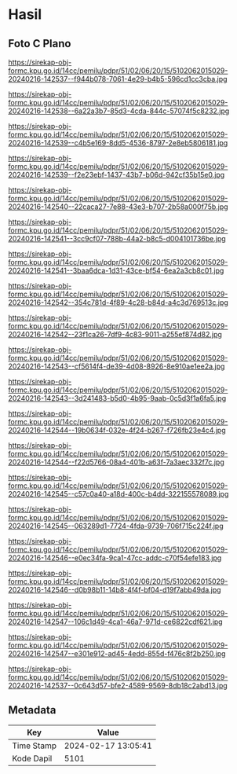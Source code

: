 # Hasil

## Foto C Plano

https://sirekap-obj-formc.kpu.go.id/14cc/pemilu/pdpr/51/02/06/20/15/5102062015029-20240216-142537--f944b078-7061-4e29-b4b5-596cd1cc3cba.jpg

https://sirekap-obj-formc.kpu.go.id/14cc/pemilu/pdpr/51/02/06/20/15/5102062015029-20240216-142538--6a22a3b7-85d3-4cda-844c-57074f5c8232.jpg

https://sirekap-obj-formc.kpu.go.id/14cc/pemilu/pdpr/51/02/06/20/15/5102062015029-20240216-142539--c4b5e169-8dd5-4536-8797-2e8eb5806181.jpg

https://sirekap-obj-formc.kpu.go.id/14cc/pemilu/pdpr/51/02/06/20/15/5102062015029-20240216-142539--f2e23ebf-1437-43b7-b06d-942cf35b15e0.jpg

https://sirekap-obj-formc.kpu.go.id/14cc/pemilu/pdpr/51/02/06/20/15/5102062015029-20240216-142540--22caca27-7e88-43e3-b707-2b58a000f75b.jpg

https://sirekap-obj-formc.kpu.go.id/14cc/pemilu/pdpr/51/02/06/20/15/5102062015029-20240216-142541--3cc9cf07-788b-44a2-b8c5-d004101736be.jpg

https://sirekap-obj-formc.kpu.go.id/14cc/pemilu/pdpr/51/02/06/20/15/5102062015029-20240216-142541--3baa6dca-1d31-43ce-bf54-6ea2a3cb8c01.jpg

https://sirekap-obj-formc.kpu.go.id/14cc/pemilu/pdpr/51/02/06/20/15/5102062015029-20240216-142542--354c781d-4f89-4c28-b84d-a4c3d769513c.jpg

https://sirekap-obj-formc.kpu.go.id/14cc/pemilu/pdpr/51/02/06/20/15/5102062015029-20240216-142542--23f1ca26-7df9-4c83-9011-a255ef874d82.jpg

https://sirekap-obj-formc.kpu.go.id/14cc/pemilu/pdpr/51/02/06/20/15/5102062015029-20240216-142543--cf5614f4-de39-4d08-8926-8e910ae1ee2a.jpg

https://sirekap-obj-formc.kpu.go.id/14cc/pemilu/pdpr/51/02/06/20/15/5102062015029-20240216-142543--3d241483-b5d0-4b95-9aab-0c5d3f1a6fa5.jpg

https://sirekap-obj-formc.kpu.go.id/14cc/pemilu/pdpr/51/02/06/20/15/5102062015029-20240216-142544--19b0634f-032e-4f24-b267-f726fb23e4c4.jpg

https://sirekap-obj-formc.kpu.go.id/14cc/pemilu/pdpr/51/02/06/20/15/5102062015029-20240216-142544--f22d5766-08a4-401b-a63f-7a3aec332f7c.jpg

https://sirekap-obj-formc.kpu.go.id/14cc/pemilu/pdpr/51/02/06/20/15/5102062015029-20240216-142545--c57c0a40-a18d-400c-b4dd-322155578089.jpg

https://sirekap-obj-formc.kpu.go.id/14cc/pemilu/pdpr/51/02/06/20/15/5102062015029-20240216-142545--063289d1-7724-4fda-9739-706f715c224f.jpg

https://sirekap-obj-formc.kpu.go.id/14cc/pemilu/pdpr/51/02/06/20/15/5102062015029-20240216-142546--e0ec34fa-9ca1-47cc-addc-c70f54efe183.jpg

https://sirekap-obj-formc.kpu.go.id/14cc/pemilu/pdpr/51/02/06/20/15/5102062015029-20240216-142546--d0b98b11-14b8-4f4f-bf04-d19f7abb49da.jpg

https://sirekap-obj-formc.kpu.go.id/14cc/pemilu/pdpr/51/02/06/20/15/5102062015029-20240216-142547--106c1d49-4ca1-46a7-971d-ce6822cdf621.jpg

https://sirekap-obj-formc.kpu.go.id/14cc/pemilu/pdpr/51/02/06/20/15/5102062015029-20240216-142547--e301e912-ad45-4edd-855d-f476c8f2b250.jpg

https://sirekap-obj-formc.kpu.go.id/14cc/pemilu/pdpr/51/02/06/20/15/5102062015029-20240216-142537--0c643d57-bfe2-4589-9569-8db18c2abd13.jpg


## Metadata

| Key        | Value               |
| ---------- | ------------------- |
| Time Stamp | 2024-02-17 13:05:41 |
| Kode Dapil | 5101                |



